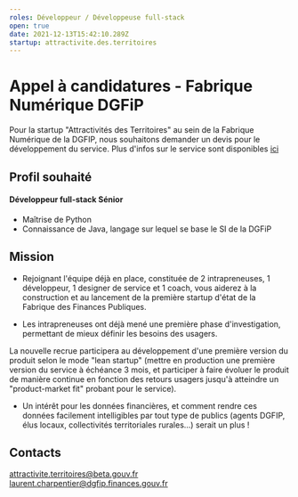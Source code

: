 ```yaml
---
roles: Développeur / Développeuse full-stack
open: true
date: 2021-12-13T15:42:10.289Z
startup: attractivite.des.territoires
---
```

# Appel à candidatures - Fabrique Numérique DGFiP

Pour la startup "Attractivités des Territoires" au sein de la Fabrique Numérique de la DGFIP, nous souhaitons demander un devis pour le développement du service.
Plus d'infos sur le service sont disponibles [ici](https://beta.gouv.fr/startups/attractivite.des.territoires.html)

## Profil souhaité
#### Développeur full-stack Sénior

- Maîtrise de Python
- Connaissance de Java, langage sur lequel se base le SI de la DGFiP

## Mission 

- Rejoignant l'équipe déjà en place, constituée de 2 intrapreneuses, 1 développeur, 1 designer de service et 1 coach, vous aiderez à la construction et au lancement de la première startup d'état de la Fabrique des Finances Publiques. 

- Les intrapreneuses ont déjà mené une première phase d'investigation, permettant de mieux définir les besoins des usagers. 

La nouvelle recrue participera au développement d'une première version du produit selon le mode "lean startup" (mettre en production une première version du service à échéance 3 mois, et participer à faire évoluer le produit de manière continue en fonction des retours usagers jusqu'à atteindre un "product-market fit" probant pour le service). 

- Un intérêt pour les données financières, et comment rendre ces données facilement intelligibles par tout type de publics (agents DGFIP, élus locaux, collectivités territoriales rurales...) serait un plus ! 

## Contacts

[attractivite.territoires@beta.gouv.fr](mailto:attractivite.territoires@beta.gouv.fr)
[laurent.charpentier@dgfip.finances.gouv.fr](mailto:laurent.charpentier@dgfip.finances.gouv.fr)
